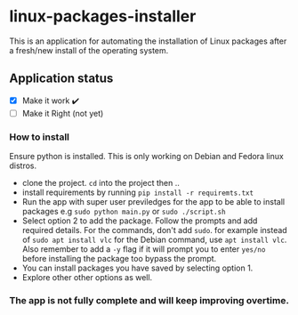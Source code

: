 # linux-packages-installer
This is an application for automating the installation of Linux packages after a fresh/new install of the operating system.
## Application status
- [x] Make it work   :heavy_check_mark:
- [ ] Make it Right  (not yet)

### How to install
Ensure python is installed. This is only working on Debian and Fedora linux distros.
- clone the project. `cd` into the project then .. 
- install requirements by running `pip install -r requiremts.txt`
- Run the app with super user previledges for the app to be able to install packages e.g `sudo python main.py` or `sudo ./script.sh`
- Select option 2 to add the package. Follow the prompts and add required details. For the commands, don't add `sudo`. for example instead of `sudo apt install vlc` for the Debian command, use `apt install vlc`. Also remember to add a `-y` flag if it will prompt you to enter `yes/no` before installing the package too bypass the prompt.
- You can install packages you have saved by selecting option 1.
- Explore other other options as well.

### The app is not fully complete and will keep improving overtime.

